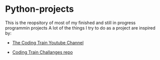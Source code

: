 # Python-projects
This is the reopsitory of most of my finished and still in progress programmin projects
A lot of the things I try to do as a project are inspired by: 
- [The Coding Train Youtube Channel](https://www.youtube.com/c/TheCodingTrain)
    
- [Coding Train Challanges repo](https://thecodingtrain.com/challenges)
